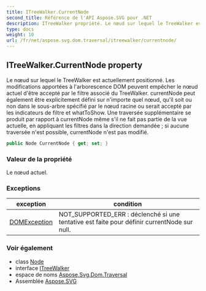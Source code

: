 ```yaml
---
title: ITreeWalker.CurrentNode
second_title: Référence de l'API Aspose.SVG pour .NET
description: ITreeWalker propriété. Le nœud sur lequel le TreeWalker est actuellement positionné. Les modifications apportées à larborescence DOM peuvent empêcher le nœud actuel dêtre accepté par le filtre associé du TreeWalker. currentNode peut également être explicitement défini sur nimporte quel nœud quil soit ou non dans le sousarbre spécifié par le nœud racine ou serait accepté par les indicateurs de filtre et whatToShow. Une traversée supplémentaire se produit par rapport à currentNode même sil ne fait pas partie de la vue actuelle en appliquant les filtres dans la direction demandée  si aucune traversée nest possible currentNode nest pas modifié.
type: docs
weight: 10
url: /fr/net/aspose.svg.dom.traversal/itreewalker/currentnode/
---
```

## ITreeWalker.CurrentNode property

Le nœud sur lequel le TreeWalker est actuellement positionné. Les modifications apportées à l'arborescence DOM peuvent empêcher le nœud actuel d'être accepté par le filtre associé du TreeWalker. currentNode peut également être explicitement défini sur n'importe quel nœud, qu'il soit ou non dans le sous-arbre spécifié par le nœud racine ou serait accepté par les indicateurs de filtre et whatToShow. Une traversée supplémentaire se produit par rapport à currentNode même s'il ne fait pas partie de la vue actuelle, en appliquant les filtres dans la direction demandée ; si aucune traversée n'est possible, currentNode n'est pas modifié.

```csharp
public Node CurrentNode { get; set; }
```

### Valeur de la propriété

Le nœud actuel.

### Exceptions

| exception | condition |
| --- | --- |
| [DOMException](../../../aspose.svg.dom/domexception/) | NOT_SUPPORTED_ERR : déclenché si une tentative est faite pour définir currentNode sur null. |

### Voir également

* class [Node](../../../aspose.svg.dom/node/)
* interface [ITreeWalker](../)
* espace de noms [Aspose.Svg.Dom.Traversal](../../itreewalker/)
* Assemblée [Aspose.SVG](../../../)


